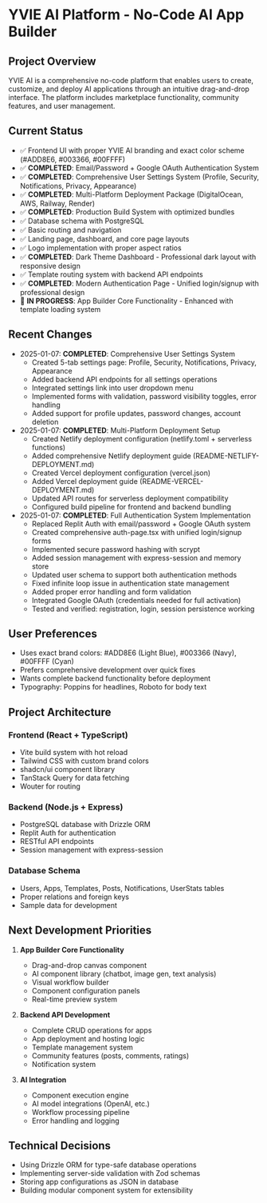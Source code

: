 # YVIE AI Platform - No-Code AI App Builder

## Project Overview
YVIE AI is a comprehensive no-code platform that enables users to create, customize, and deploy AI applications through an intuitive drag-and-drop interface. The platform includes marketplace functionality, community features, and user management.

## Current Status
- ✅ Frontend UI with proper YVIE AI branding and exact color scheme (#ADD8E6, #003366, #00FFFF)
- ✅ **COMPLETED**: Email/Password + Google OAuth Authentication System
- ✅ **COMPLETED**: Comprehensive User Settings System (Profile, Security, Notifications, Privacy, Appearance)
- ✅ **COMPLETED**: Multi-Platform Deployment Package (DigitalOcean, AWS, Railway, Render)
- ✅ **COMPLETED**: Production Build System with optimized bundles
- ✅ Database schema with PostgreSQL
- ✅ Basic routing and navigation
- ✅ Landing page, dashboard, and core page layouts
- ✅ Logo implementation with proper aspect ratios
- ✅ **COMPLETED**: Dark Theme Dashboard - Professional dark layout with responsive design
- ✅ Template routing system with backend API endpoints 
- ✅ **COMPLETED**: Modern Authentication Page - Unified login/signup with professional design
- 🚧 **IN PROGRESS**: App Builder Core Functionality - Enhanced with template loading system

## Recent Changes
- 2025-01-07: **COMPLETED**: Comprehensive User Settings System
  - Created 5-tab settings page: Profile, Security, Notifications, Privacy, Appearance
  - Added backend API endpoints for all settings operations  
  - Integrated settings link into user dropdown menu
  - Implemented forms with validation, password visibility toggles, error handling
  - Added support for profile updates, password changes, account deletion
- 2025-01-07: **COMPLETED**: Multi-Platform Deployment Setup
  - Created Netlify deployment configuration (netlify.toml + serverless functions)
  - Added comprehensive Netlify deployment guide (README-NETLIFY-DEPLOYMENT.md)
  - Created Vercel deployment configuration (vercel.json)
  - Added Vercel deployment guide (README-VERCEL-DEPLOYMENT.md)
  - Updated API routes for serverless deployment compatibility
  - Configured build pipeline for frontend and backend bundling
- 2025-01-07: **COMPLETED**: Full Authentication System Implementation
  - Replaced Replit Auth with email/password + Google OAuth system
  - Created comprehensive auth-page.tsx with unified login/signup forms
  - Implemented secure password hashing with scrypt
  - Added session management with express-session and memory store
  - Updated user schema to support both authentication methods
  - Fixed infinite loop issue in authentication state management
  - Added proper error handling and form validation
  - Integrated Google OAuth (credentials needed for full activation)
  - Tested and verified: registration, login, session persistence working

## User Preferences
- Uses exact brand colors: #ADD8E6 (Light Blue), #003366 (Navy), #00FFFF (Cyan)
- Prefers comprehensive development over quick fixes
- Wants complete backend functionality before deployment
- Typography: Poppins for headlines, Roboto for body text

## Project Architecture

### Frontend (React + TypeScript)
- Vite build system with hot reload
- Tailwind CSS with custom brand colors
- shadcn/ui component library
- TanStack Query for data fetching
- Wouter for routing

### Backend (Node.js + Express)
- PostgreSQL database with Drizzle ORM
- Replit Auth for authentication
- RESTful API endpoints
- Session management with express-session

### Database Schema
- Users, Apps, Templates, Posts, Notifications, UserStats tables
- Proper relations and foreign keys
- Sample data for development

## Next Development Priorities
1. **App Builder Core Functionality**
   - Drag-and-drop canvas component
   - AI component library (chatbot, image gen, text analysis)
   - Visual workflow builder
   - Component configuration panels
   - Real-time preview system

2. **Backend API Development**
   - Complete CRUD operations for apps
   - App deployment and hosting logic
   - Template management system
   - Community features (posts, comments, ratings)
   - Notification system

3. **AI Integration**
   - Component execution engine
   - AI model integrations (OpenAI, etc.)
   - Workflow processing pipeline
   - Error handling and logging

## Technical Decisions
- Using Drizzle ORM for type-safe database operations
- Implementing server-side validation with Zod schemas
- Storing app configurations as JSON in database
- Building modular component system for extensibility